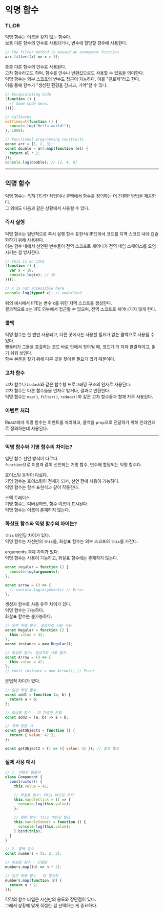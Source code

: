 # 익명 함수

### TL;DR

익명 함수는 이름을 갖지 않는 함수다. <br />
보통 다른 함수의 인수로 사용되거나, 변수에 할당할 경우에 사용한다.

```javascript
// The filter method is passed an anonymous function.
arr.filter((x) => x > 1);
```

종종 다른 함수의 인수로 사용된다. <br />
고차 함수라고도 하며, 함수를 인수나 반환값으로도 사용할 수 있음을 의미한다. <br />
익명 함수는 외부 스코프의 변수도 접근이 가능하다. 이를 "클로저"라고 한다. <br />
이를 통해 함수가 "생성된 환경을 감싸고, 기억"할 수 있다.

```javascript
// Encapsulating Code
(function () {
  // Some code here.
})();

// Callbacks
setTimeout(function () {
  console.log("Hello world!");
}, 1000);

// Functional programming constructs
const arr = [1, 2, 3];
const double = arr.map(function (el) {
  return el * 2;
});
console.log(double); // [2, 4, 6]
```

---

## 익명 함수

익명 함수는 특히 간단한 작업이나 콜백에서 함수를 정의하는 더 간결한 방법을 제공한다. <br />
그 외에도 다음과 같은 상황에서 사용될 수 있다.

### 즉시 실행

익명 함수는 일반적으로 즉시 실행 함수 표현식(IIFE)에서 코드를 지역 스코프 내에 캡슐화하기 위해 사용된다. <br />
이는 함수 내에서 선언된 변수들이 전역 스코프로 새어나가 전역 네임 스페이스를 오염시키는 걸 방지한다.

```javascript
// This is an IIFE
(function () {
  var x = 10;
  console.log(x); // 10
})();

// x is not accessible here
console.log(typeof x); // undefined
```

위의 예시에서 IIFE는 변수 x를 위한 지역 스코프를 생성한다. <br />
결과적으로 x는 IIFE 외부에서 접근할 수 없으며, 전역 스코프로 새어나가지 않게 한다.

### 콜백

익명 함수는 한 번만 사용되고, 다른 곳에서는 사용할 필요가 없는 콜백으로 사용될 수 있다. <br />
핸들러가 그들을 호출하는 코드 바로 안에서 정의될 때, 코드가 더 자체 완결적이고, 읽기 쉬워 보인다. <br />
함수 본문을 찾기 위해 다른 곳을 찾아볼 필요가 없기 때문이다.

### 고차 함수

고차 함수나 `Lodash`와 같은 함수형 프로그래밍 구조의 인자로 사용된다. <br />
고차 함수는 다른 함수들을 인자로 받거나, 결과로 반환한다. <br />
익명 함수는 `map()`, `filter()`, `reduce()`와 같은 고차 함수들과 함께 자주 사용된다.

### 이벤트 처리

React에서 익명 함수는 이벤트를 처리하고, 콜백을 `prop`으로 전달하기 위해 인라인으로 정의하는데 사용된다.

---

### 익명 함수와 기명 함수의 차이는?

일단 함수 선언 방식이 다르다. <br />
`function`으로 이름과 같이 선언되는 기명 함수, 변수에 할당되는 익명 함수다.

호이스팅 동작이 다르다. <br />
기명 함수는 호이스팅이 전체가 되서, 선언 전에 사용이 가능하다. <br />
익명 함수는 함수 표현식과 같이 작동한다.

스택 트레이스 <br />
기명 함수는 디버깅하면, 함수 이름이 표시된다. <br />
익명 함수는 이름이 존재하지 않는다.

### 화살표 함수와 익명 함수의 차이는?

`this` 바인딩 차이가 있다. <br />
익명 함수는 자신만의 `this`를, 화살표 함수는 외부 스코프의 `this`를 가진다.

arguments 객체 차이가 있다. <br />
익명 함수는 사용이 가능하고, 화살표 함수에는 존재하지 않는다.

```javascript
const regular = function () {
  console.log(arguments);
};

const arrow = () => {
  // console.log(arguments) // Error
};
```

생성자 함수로 사용 유무 차이가 있다. <br />
익명 함수는 가능하다. <br />
화살표 함수는 불가능하다.

```javascript
// 일반 익명 함수: 생성자로 사용 가능
const Regular = function () {
  this.value = 42;
};
const instance = new Regular();

// 화살표 함수: 생성자로 사용 불가
const Arrow = () => {
  this.value = 42;
};
// const instance = new Arrow(); // Error
```

문법적 차이가 있다.

```javascript
// 일반 익명 함수
const add1 = function (a, b) {
  return a + b;
};

// 화살표 함수 - 더 간결한 문법
const add2 = (a, b) => a + b;

// 객체 반환 시
const getObject1 = function () {
  return { value: 42 };
};

const getObject2 = () => ({ value: 42 }); // 괄호 필요
```

### 실제 사용 예시

```javascript
// 1. 이벤트 핸들러
class Component {
  constructor() {
    this.value = 42;

    // 화살표 함수: this 바인딩 유지
    this.handleClick = () => {
      console.log(this.value);
    };

    // 일반 함수: this 바인딩 필요
    this.handleSubmit = function () {
      console.log(this.value);
    }.bind(this);
  }
}

// 2. 콜백 함수
const numbers = [1, 2, 3];

// 화살표 함수 - 간결함
numbers.map((n) => n * 2);

// 일반 익명 함수 - 더 명시적
numbers.map(function (n) {
  return n * 2;
});
```

각각의 함수 타입은 자신만의 용도와 장단점이 있다. <br />
그래서 상황에 맞게 적절한 걸 선택하는 게 중요하다.
